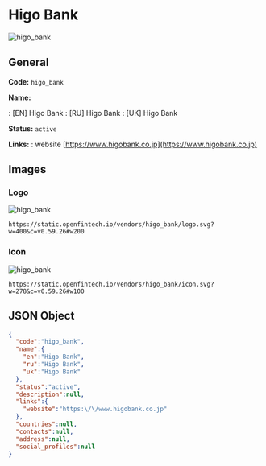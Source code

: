 
# Higo Bank 
![higo_bank](https://static.openfintech.io/vendors/higo_bank/logo.svg?w=400&c=v0.59.26#w200)  

## General 
 
**Code:** `higo_bank` 
 
**Name:** 
 
:	[EN] Higo Bank 
:	[RU] Higo Bank 
:	[UK] Higo Bank 
 
**Status:** `active` 
 
**Links:** 
: website [https://www.higobank.co.jp](https://www.higobank.co.jp) 
 

## Images 

### Logo 
 
![higo_bank](https://static.openfintech.io/vendors/higo_bank/logo.svg?w=400&c=v0.59.26#w200)  

```
https://static.openfintech.io/vendors/higo_bank/logo.svg?w=400&c=v0.59.26#w200
```  

### Icon 
 
![higo_bank](https://static.openfintech.io/vendors/higo_bank/icon.svg?w=278&c=v0.59.26#w100)  

```
https://static.openfintech.io/vendors/higo_bank/icon.svg?w=278&c=v0.59.26#w100
```  

## JSON Object 

```json
{
  "code":"higo_bank",
  "name":{
    "en":"Higo Bank",
    "ru":"Higo Bank",
    "uk":"Higo Bank"
  },
  "status":"active",
  "description":null,
  "links":{
    "website":"https:\/\/www.higobank.co.jp"
  },
  "countries":null,
  "contacts":null,
  "address":null,
  "social_profiles":null
}
```  
